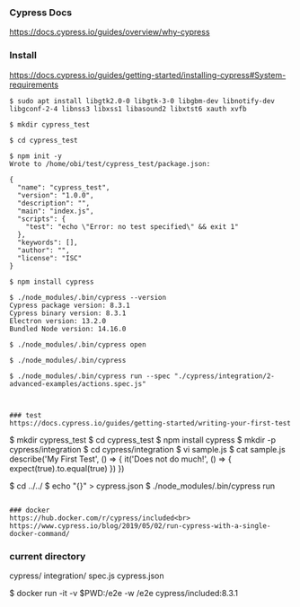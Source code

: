 ### Cypress Docs
https://docs.cypress.io/guides/overview/why-cypress

### Install
https://docs.cypress.io/guides/getting-started/installing-cypress#System-requirements

~~~
$ sudo apt install libgtk2.0-0 libgtk-3-0 libgbm-dev libnotify-dev libgconf-2-4 libnss3 libxss1 libasound2 libxtst6 xauth xvfb

$ mkdir cypress_test

$ cd cypress_test

$ npm init -y
Wrote to /home/obi/test/cypress_test/package.json:

{
  "name": "cypress_test",
  "version": "1.0.0",
  "description": "",
  "main": "index.js",
  "scripts": {
    "test": "echo \"Error: no test specified\" && exit 1"
  },
  "keywords": [],
  "author": "",
  "license": "ISC"
}

$ npm install cypress

$ ./node_modules/.bin/cypress --version
Cypress package version: 8.3.1
Cypress binary version: 8.3.1
Electron version: 13.2.0
Bundled Node version: 14.16.0

$ ./node_modules/.bin/cypress open

$ ./node_modules/.bin/cypress

$ ./node_modules/.bin/cypress run --spec "./cypress/integration/2-advanced-examples/actions.spec.js"



### test
https://docs.cypress.io/guides/getting-started/writing-your-first-test

~~~
$ mkdir cypress_test
$ cd cypress_test
$ npm install cypress
$ mkdir -p cypress/integration
$ cd cypress/integration
$ vi sample.js
$ cat sample.js 
describe('My First Test', () => {
  it('Does not do much!', () => {
    expect(true).to.equal(true)
  })
})

$ cd ../../
$ echo "{}" > cypress.json
$ ./node_modules/.bin/cypress run
~~~

### docker
https://hub.docker.com/r/cypress/included<br>
https://www.cypress.io/blog/2019/05/02/run-cypress-with-a-single-docker-command/

~~~
### current directory
cypress/
  integration/
    spec.js
cypress.json

$ docker run -it -v $PWD:/e2e -w /e2e cypress/included:8.3.1
~~~
